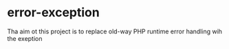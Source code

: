 # error-exception
Tha aim ot this project is to replace old-way PHP runtime error handling wih the exeption
